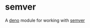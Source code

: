 # semver

A [deno](https://github.com/denoland) module for working with [semver](https://semver.org/)
